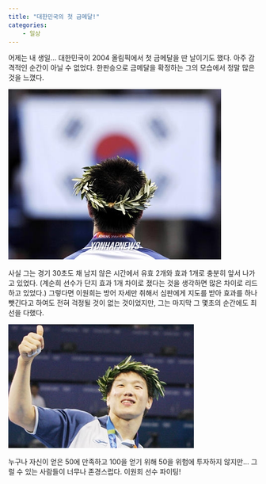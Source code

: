 ```yaml
---
title: "대한민국의 첫 금메달!"
categories:
    - 일상
---
```


어제는 내 생일... 대한민국이 2004 올림픽에서 첫 금메달을 딴 날이기도 했다. 아주 감격적인 순간이 아닐 수 없었다. 한판승으로 금메달을 확정하는 그의 모습에서 정말 많은 것을 느꼈다.  

![](/assets/images/posts/2004/08/ek200000000037.jpg)
  
사실 그는 경기 30초도 채 남지 않은 시간에서 유효 2개와 효과 1개로 충분히 앞서 나가고 있었다. (계순희 선수가 단지 효과 1개 차이로 졌다는 것을 생각하면 많은 차이로 리드하고 있었다.) 그렇다면 이원희는 방어 자세만 취해서 심판에게 지도를 받아 효과를 하나 뺏긴다고 하여도 전혀 걱정될 것이 없는 것이었지만, 그는 마지막 그 몇초의 순간에도 최선을 다했다.  

![](/assets/images/posts/2004/08/ek200000000038.jpg)
  
누구나 자신이 얻은 50에 만족하고 100을 얻기 위해 50을 위험에 투자하지 않지만... 그럴 수 있는 사람들이 너무나 존경스럽다. 이원희 선수 파이팅!
